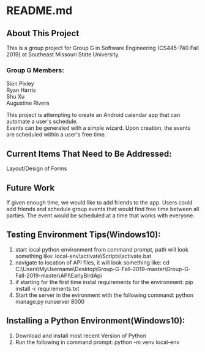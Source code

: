 # README.md
## About This Project
This is a group project for Group G in Software Engineering (CS445-740 Fall 2019) at Southeast Missouri State University.
### Group G Members:
Sion Pixley <br>
Ryan Harris <br>
Shu Xu <br>
Augustine Rivera <br>

This project is attempting to create an Android calendar app that can automate a user's schedule. <br>
Events can be generated with a simple wizard. Upon creation, the events are scheduled within a user's free time.

## Current Items That Need to Be Addressed:
Layout/Design of Forms


## Future Work
If given enough time, we would like to add friends to the app. Users could add friends and schedule group events that would find free time between all parties. The event would be scheduled at a time that works with everyone.

## Testing Environment Tips(Windows10):
1. start local python environment from command prompt, path will look something like: local-env\activate\Scripts\activate.bat
2. navigate to location of API files, it will look something like: 
              cd C:\Users\MyUsername\Desktop\Group-G-Fall-2019-master\Group-G-Fall-2019-master\API\EarlyBirdApi
3. if starting for the first time instal requirements for the environment:    pip install -r requirements.txt
4. Start the server in the evironment with the following command: python manage.py runserver 8000



## Installing a Python Environment(Windows10):
1. Download and install most recent Version of Python
2. Run the following in command prompt: python -m venv local-env
